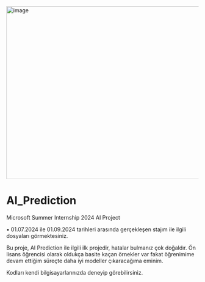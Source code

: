 


<img width="678" height="452" alt="image" src="https://github.com/user-attachments/assets/9e4b7982-834c-4d68-8173-53d178f9bb5f" />


























# AI_Prediction
Microsoft Summer Internship 2024 AI Project

• 01.07.2024 ile 01.09.2024 tarihleri arasında gerçekleşen stajım ile ilgili dosyaları görmektesiniz.

Bu proje, AI Prediction ile ilgili ilk projedir, hatalar bulmanız çok doğaldır. Ön lisans öğrencisi olarak oldukça basite kaçan örnekler var fakat öğrenimime devam ettiğim süreçte daha iyi modeller çıkaracağıma eminim.

Kodları kendi bilgisayarlarınızda deneyip görebilirsiniz.





